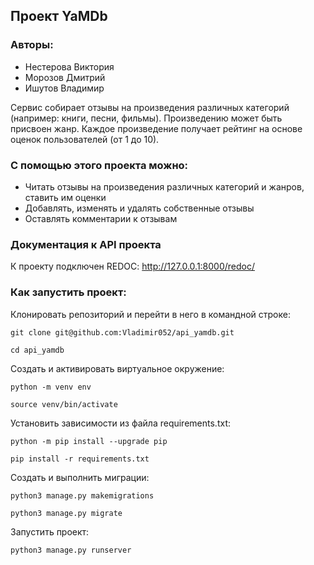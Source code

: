 ## Проект YaMDb 

### Авторы:

- Нестерова Виктория
- Морозов Дмитрий
- Ишутов Владимир

Сервис собирает отзывы на произведения различных категорий (например: книги, песни, фильмы). Произведению может быть присвоен жанр. Каждое произведение получает рейтинг на основе оценок пользователей (от 1 до 10).

### С помощью этого проекта можно:

- Читать отзывы на произведения различных категорий и жанров, ставить им оценки
- Добавлять, изменять и удалять собственные отзывы
- Оставлять комментарии к отзывам

### Документация к API проекта

К проекту подключен REDOC: http://127.0.0.1:8000/redoc/

### Как запустить проект:

Клонировать репозиторий и перейти в него в командной строке:

```
git clone git@github.com:Vladimir052/api_yamdb.git
```

```
cd api_yamdb
```

Cоздать и активировать виртуальное окружение:

```
python -m venv env
```

```
source venv/bin/activate
```

Установить зависимости из файла requirements.txt:

```
python -m pip install --upgrade pip
```
```
pip install -r requirements.txt
```

Создать и выполнить миграции:

```
python3 manage.py makemigrations
```

```
python3 manage.py migrate
```

Запустить проект:

```
python3 manage.py runserver
```
